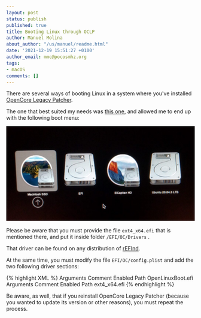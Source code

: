 ```yaml
---
layout: post
status: publish
published: true
title: Booting Linux through OCLP
author: Manuel Molina
about_author: "/us/manuel/readme.html"
date: '2021-12-19 15:51:27 +0100'
author_email: mmc@pocosmhz.org
tags:
- macOS
comments: []
---
```

There are several ways of booting Linux in a system where you've installed [OpenCore Legacy Patcher](https://dortania.github.io/OpenCore-Legacy-Patcher/).

The one that best suited my needs was [this one](https://dortania.github.io/OpenCore-Multiboot/oc/linux.html#method-a-openlinuxboot), and allowed me to end up with the following boot menu:

![OCLP boot menu](/content/images/2021-12-19-booting-linux-through-oclp/oclp_boot_menu-1024x514.jpg)

Please be aware that you must provide the file `ext4_x64.efi` that is mentioned there, and put it inside folder `/EFI/OC/Drivers` .

That driver can be found on any distribution of [rEFInd](http://www.rodsbooks.com/refind/index.html).

At the same time, you must modify the file `EFI/OC/config.plist` and add the two following driver sections:

{% highlight XML %}
            <dict>
                <key>Arguments</key>
                <string></string>
                <key>Comment</key>
                <string></string>
                <key>Enabled</key>
                <true/>
                <key>Path</key>
                <string>OpenLinuxBoot.efi</string>
            </dict>
            <dict>
                <key>Arguments</key>
                <string></string>
                <key>Comment</key>
                <string></string>
                <key>Enabled</key>
                <true/>
                <key>Path</key>
                <string>ext4_x64.efi</string>
            </dict>
{% endhighlight %}

Be aware, as well, that if you reinstall OpenCore Legacy Patcher (because you wanted to update its version or other reasons), you must repeat the process.
